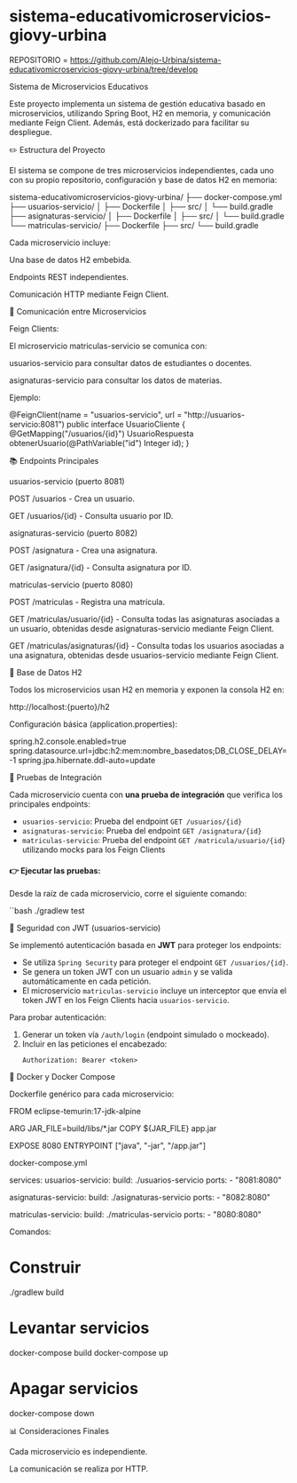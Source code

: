 # sistema-educativomicroservicios-giovy-urbina

REPOSITORIO = https://github.com/Alejo-Urbina/sistema-educativomicroservicios-giovy-urbina/tree/develop

Sistema de Microservicios Educativos

Este proyecto implementa un sistema de gestión educativa basado en microservicios, utilizando Spring Boot, H2 en memoria, y comunicación mediante Feign Client. Además, está dockerizado para facilitar su despliegue.

✏️ Estructura del Proyecto

El sistema se compone de tres microservicios independientes, cada uno con su propio repositorio, configuración y base de datos H2 en memoria:

sistema-educativomicroservicios-giovy-urbina/
├── docker-compose.yml
├── usuarios-servicio/
│   ├── Dockerfile
│   ├── src/
│   └── build.gradle
├── asignaturas-servicio/
│   ├── Dockerfile
│   ├── src/
│   └── build.gradle
└── matriculas-servicio/
    ├── Dockerfile
    ├── src/
    └── build.gradle

Cada microservicio incluye:

Una base de datos H2 embebida.

Endpoints REST independientes.

Comunicación HTTP mediante Feign Client.

🔗 Comunicación entre Microservicios

Feign Clients:

El microservicio matriculas-servicio se comunica con:

usuarios-servicio para consultar datos de estudiantes o docentes.

asignaturas-servicio para consultar los datos de materias.

Ejemplo:

@FeignClient(name = "usuarios-servicio", url = "http://usuarios-servicio:8081")
public interface UsuarioCliente {
    @GetMapping("/usuarios/{id}")
    UsuarioRespuesta obtenerUsuario(@PathVariable("id") Integer id);
}

📚 Endpoints Principales

usuarios-servicio (puerto 8081)

POST /usuarios - Crea un usuario.

GET /usuarios/{id} - Consulta usuario por ID.

asignaturas-servicio (puerto 8082)

POST /asignatura - Crea una asignatura.

GET /asignatura/{id} - Consulta asignatura por ID.

matriculas-servicio (puerto 8080)

POST /matriculas - Registra una matrícula.

GET /matriculas/usuario/{id} - Consulta todas las asignaturas asociadas a un usuario, obtenidas desde asignaturas-servicio mediante Feign Client.

GET /matriculas/asignaturas/{id} - Consulta todas los usuarios asociadas a una asignatura, obtenidas desde usuarios-servicio mediante Feign Client.

🧱 Base de Datos H2

Todos los microservicios usan H2 en memoria y exponen la consola H2 en:

http://localhost:{puerto}/h2

Configuración básica (application.properties):

spring.h2.console.enabled=true
spring.datasource.url=jdbc:h2:mem:nombre_basedatos;DB_CLOSE_DELAY=-1
spring.jpa.hibernate.ddl-auto=update

🧪 Pruebas de Integración

Cada microservicio cuenta con **una prueba de integración** que verifica los principales endpoints:

- `usuarios-servicio`: Prueba del endpoint `GET /usuarios/{id}`
- `asignaturas-servicio`: Prueba del endpoint `GET /asignatura/{id}`
- `matriculas-servicio`: Prueba del endpoint `GET /matricula/usuario/{id}` utilizando mocks para los Feign Clients

#### 👉 Ejecutar las pruebas:
Desde la raíz de cada microservicio, corre el siguiente comando:

``bash
./gradlew test

🔐 Seguridad con JWT (usuarios-servicio)

Se implementó autenticación basada en **JWT** para proteger los endpoints:

- Se utiliza `Spring Security` para proteger el endpoint `GET /usuarios/{id}`.
- Se genera un token JWT con un usuario `admin` y se valida automáticamente en cada petición.
- El microservicio `matriculas-servicio` incluye un interceptor que envía el token JWT en los Feign Clients hacia `usuarios-servicio`.

Para probar autenticación:
1. Generar un token vía `/auth/login` (endpoint simulado o mockeado).
2. Incluir en las peticiones el encabezado:
   ```http
   Authorization: Bearer <token>
   ```

🚀 Docker y Docker Compose

Dockerfile genérico para cada microservicio:

FROM eclipse-temurin:17-jdk-alpine

ARG JAR_FILE=build/libs/*.jar
COPY ${JAR_FILE} app.jar

EXPOSE 8080
ENTRYPOINT ["java", "-jar", "/app.jar"]

docker-compose.yml

services:
  usuarios-servicio:
    build: ./usuarios-servicio
    ports:
      - "8081:8080"

  asignaturas-servicio:
    build: ./asignaturas-servicio
    ports:
      - "8082:8080"

  matriculas-servicio:
    build: ./matriculas-servicio
    ports:
      - "8080:8080"

Comandos:

# Construir
./gradlew build

# Levantar servicios
docker-compose build
docker-compose up

# Apagar servicios
docker-compose down

📊 Consideraciones Finales

Cada microservicio es independiente.

La comunicación se realiza por HTTP.